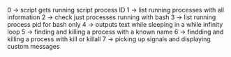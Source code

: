 0 -> script gets running script process ID 
1 -> list running processes with all information
2 -> check just processes running with bash
3 -> list running process pid for bash only
4 -> outputs text while sleeping in a while infinity loop
5 -> finding and killing a process with a known name
6 -> findding and killing a process with kill or killall
7 -> picking up signals and displaying custom messages
